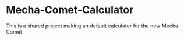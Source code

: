 # Mecha-Comet-Calculator
This is a shared project making an default calculator for the new Mecha Comet
